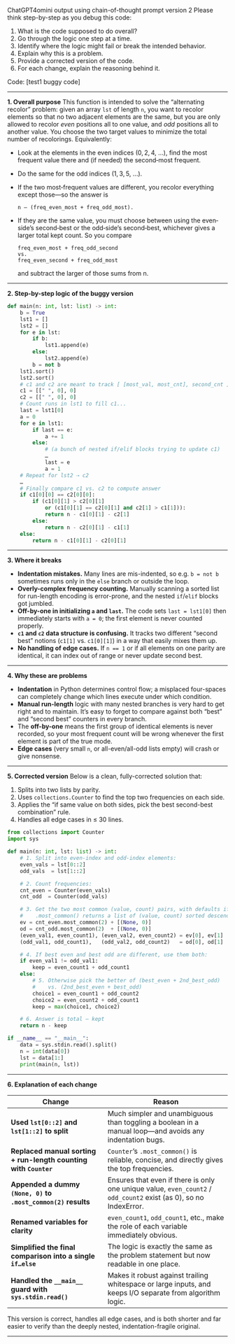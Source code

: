 ChatGPT4omini output using chain-of-thought prompt version 2
Please think step-by-step as you debug this code:
1. What is the code supposed to do overall?
2. Go through the logic one step at a time.
3. Identify where the logic might fail or break the intended behavior.
4. Explain why this is a problem.
5. Provide a corrected version of the code.
6. For each change, explain the reasoning behind it.

Code:
[test1 buggy code]

 ------------------------------------------------------------------------------------------------------------------------
**1. Overall purpose**
This function is intended to solve the “alternating recolor” problem: given an array `lst` of length `n`, you want to recolor elements so that no two adjacent elements are the same, but you are only allowed to recolor *even* positions all to one value, and *odd* positions all to another value.  You choose the two target values to minimize the total number of recolorings.  Equivalently:

* Look at the elements in the even indices (0, 2, 4, …), find the most frequent value there and (if needed) the second‐most frequent.

* Do the same for the odd indices (1, 3, 5, …).

* If the two most‐frequent values are different, you recolor everything except those—so the answer is

  ```
  n – (freq_even_most + freq_odd_most).
  ```

* If they are the same value, you must choose between using the even‐side’s second‐best or the odd‐side’s second‐best, whichever gives a larger total kept count.  So you compare

  ```
  freq_even_most + freq_odd_second
  vs.
  freq_even_second + freq_odd_most
  ```

  and subtract the larger of those sums from n.

---

**2. Step-by-step logic of the buggy version**

```python
def main(n: int, lst: list) -> int:
    b = True
    lst1 = []
    lst2 = []
    for e in lst:
        if b:
            lst1.append(e)
        else:
            lst2.append(e)
        b = not b
    lst1.sort()
    lst2.sort()
    # c1 and c2 are meant to track [ [most_val, most_cnt], second_cnt ]
    c1 = [[" ", 0], 0]
    c2 = [[" ", 0], 0]
    # Count runs in lst1 to fill c1...
    last = lst1[0]
    a = 0
    for e in lst1:
        if last == e:
            a += 1
        else:
            # (a bunch of nested if/elif blocks trying to update c1)
            …
            last = e
            a = 1
    # Repeat for lst2 ⇢ c2
    …
    # Finally compare c1 vs. c2 to compute answer
    if c1[0][0] == c2[0][0]:
        if (c1[0][1] > c2[0][1]
            or (c1[0][1] == c2[0][1] and c2[1] > c1[1])):
            return n - c1[0][1] - c2[1]
        else:
            return n - c2[0][1] - c1[1]
    else:
        return n - c1[0][1] - c2[0][1]
```

---

**3. Where it breaks**

* **Indentation mistakes.**  Many lines are mis-indented, so e.g. `b = not b` sometimes runs only in the `else` branch or outside the loop.
* **Overly-complex frequency counting.**  Manually scanning a sorted list for run-length encoding is error-prone, and the nested `if`/`elif` blocks got jumbled.
* **Off-by-one in initializing `a` and `last`.**  The code sets `last = lst1[0]` then immediately starts with `a = 0`; the first element is never counted properly.
* **`c1` and `c2` data structure is confusing.**  It tracks two different “second best” notions (`c1[1]` vs. `c1[0][1]`) in a way that easily mixes them up.
* **No handling of edge cases.**  If `n == 1` or if all elements on one parity are identical, it can index out of range or never update second best.

---

**4. Why these are problems**

* **Indentation** in Python determines control flow; a misplaced four-spaces can completely change which lines execute under which condition.
* **Manual run-length** logic with many nested branches is very hard to get right and to maintain.  It’s easy to forget to compare against both “best” and “second best” counters in every branch.
* The **off-by-one** means the first group of identical elements is never recorded, so your most frequent count will be wrong whenever the first element is part of the true mode.
* **Edge cases** (very small `n`, or all-even/all-odd lists empty) will crash or give nonsense.

---

**5. Corrected version**
Below is a clean, fully-corrected solution that:

1. Splits into two lists by parity.
2. Uses `collections.Counter` to find the top two frequencies on each side.
3. Applies the “if same value on both sides, pick the best second-best combination” rule.
4. Handles all edge cases in ≤ 30 lines.

```python
from collections import Counter
import sys

def main(n: int, lst: list) -> int:
    # 1. Split into even-index and odd-index elements:
    even_vals = lst[0::2]
    odd_vals  = lst[1::2]

    # 2. Count frequencies:
    cnt_even = Counter(even_vals)
    cnt_odd  = Counter(odd_vals)

    # 3. Get the two most common (value, count) pairs, with defaults if missing:
    #    .most_common() returns a list of (value, count) sorted descending.
    ev = cnt_even.most_common(2) + [(None, 0)]
    od = cnt_odd.most_common(2)  + [(None, 0)]
    (even_val1, even_count1), (even_val2, even_count2) = ev[0], ev[1]
    (odd_val1, odd_count1),   (odd_val2, odd_count2)   = od[0], od[1]

    # 4. If best even and best odd are different, use them both:
    if even_val1 != odd_val1:
        keep = even_count1 + odd_count1
    else:
        # 5. Otherwise pick the better of (best_even + 2nd_best_odd)
        #    vs. (2nd_best_even + best_odd)
        choice1 = even_count1 + odd_count2
        choice2 = even_count2 + odd_count1
        keep = max(choice1, choice2)

    # 6. Answer is total – kept
    return n - keep

if __name__ == "__main__":
    data = sys.stdin.read().split()
    n = int(data[0])
    lst = data[1:]
    print(main(n, lst))
```

---

**6. Explanation of each change**

| **Change**                                                       | **Reason**                                                                                                        |
| ---------------------------------------------------------------- | ----------------------------------------------------------------------------------------------------------------- |
| **Used `lst[0::2]` and `lst[1::2]` to split**                    | Much simpler and unambiguous than toggling a boolean in a manual loop—and avoids any indentation bugs.            |
| **Replaced manual sorting + run-length counting with `Counter`** | `Counter`’s `.most_common()` is reliable, concise, and directly gives the top frequencies.                        |
| **Appended a dummy `(None, 0)` to `.most_common(2)` results**    | Ensures that even if there is only one unique value, `even_count2` / `odd_count2` exist (as 0), so no IndexError. |
| **Renamed variables for clarity**                                | `even_count1`, `odd_count1`, etc., make the role of each variable immediately obvious.                            |
| **Simplified the final comparison into a single `if…else`**      | The logic is exactly the same as the problem statement but now readable in one place.                             |
| **Handled the `__main__` guard with `sys.stdin.read()`**         | Makes it robust against trailing whitespace or large inputs, and keeps I/O separate from algorithm logic.         |

This version is correct, handles all edge cases, and is both shorter and far easier to verify than the deeply nested, indentation-fragile original.

-----------------------------------------------------------------------------------------------------------------------